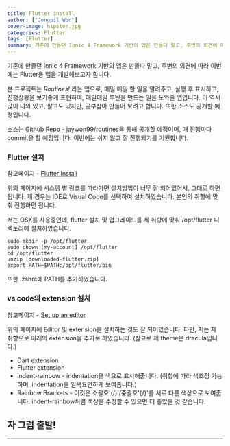 ```yaml
---
title: Flutter install
author: ["Jongpil Won"]
cover-image: hipster.jpg
categories: Flutter
tags: [Flutter]
summary: 기존에 만들던 Ionic 4 Framework 기반의 앱은 만들다 말고, 주변의 의견에 따라 이번에는 Flutter용 앱을 개발해보고자 합니다. 그것을 위해 필요한 flutter 환경을 설치/설정하는 글입니다.
---
```


기존에 만들던 Ionic 4 Framework 기반의 앱은 만들다 말고, 주변의 의견에 따라 이번에는 Flutter용 앱을 개발해보고자 합니다.

본 프로젝트는 *Routines!* 라는 앱으로, 매일 매일 할 일을 알려주고, 실행 후 표시하고, 진행상황을 보기좋게 표현하여, 매일매일 루틴을 만드는 일을 도와줄 앱입니다. 이 역시 많이 나와 있고, 팔고도 있지만, 공부삼아 만들어 보려고 합니다. 또한 소스도 공개할 예정입니다.

소스는 [Github Repo - jaywon99/routines](https://github.com/jaywon99/routines.git)을 통해 공개할 예정이며, 매 진행마다 commit을 할 예정입니다. 이번에는 쉬지 않고 잘 진행되기를 기원합니다.

### Flutter 설치

참고페이지 - [Flutter Install](https://flutter.dev/docs/get-started/install)

위의 페이지에 시스템 별 링크를 따라가면 설치방법이 너무 잘 되어있어서, 그대로 하면 됩니다. 제 경우는 IDE로 Visual Code를 선택하여 설치하였습니다. 본인의 취향에 맞춰 진행하면 됩니다.

저는 OSX를 사용중인데, flutter 설치 및 업그레이드를 제 취향에 맞춰 /opt/flutter 디렉토리에 설치하였습니다.

```
sudo mkdir -p /opt/flutter
sudo chown [my-account] /opt/flutter
cd /opt/flutter
unzip [downloaded-flutter.zip]
export PATH=$PATH:/opt/flutter/bin
```

또한 .zshrc에 PATH를 추가하였습니다. 

### vs code의 extension 설치

참고페이지 - [Set up an editor](https://flutter.dev/docs/get-started/editor?tab=vscode)

위의 페이지에 Editor 및 extension을 설치하는 것도 잘 되어있습니다. 다만, 저는 제 취향으로 아래의 extension을 추가로 하였습니다. (참고로 제 theme은 dracula입니다.)

* Dart extension
* Flutter extension 
* indent-rainbow - indentation을 색으로 표시해줍니다. (취향에 따라 색조정 가능하며, indentation을 일목요연하게 보여줍니다.)
* Rainbow Brackets - 이것은 소괄호'(/)'/중괄호'{/}'를 서로 다른 색상으로 보여줍니다. indent-rainbow처럼 색상을 수정할 수 있으면 더 좋았을 것 같습니다.

## 자 그럼 출발!

- - -

